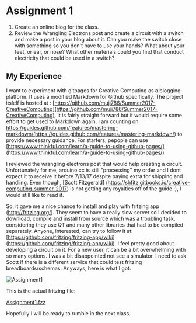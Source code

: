 # Assignment 1
1. Create an online blog for the class.
2. Review the Wrangling Electrons post and create a circuit with a switch and make a post in your blog about it. Can you make the switch close with something so you don't have to use your hands? What about your feet, or ear, or nose? What other materials could you find that conduct electricity that could be used in a switch?

## My Experience
I want to experiment with gitpages for Creative Computing as a blogging platform. It uses a modified Markdown for Github specifically. The project itslelf is hosted at : [https://github.com/muji786/Summer2017-CreativeComputing](https://github.com/muji786/Summer2017-CreativeComputing). It is fairly straight forward but it would require some effort to get used to Markdown again. I am counting on https://guides.github.com/features/mastering-markdown/(https://guides.github.com/features/mastering-markdown/) to provide necessary guidance. For starters, pepople can use [https://www.thinkful.com/learn/a-guide-to-using-github-pages/](https://www.thinkful.com/learn/a-guide-to-using-github-pages/)

I reviewed the wrangling electrons post that would help creating a circuit. Unfortunately for me, arduino.cc is still "processing" my order and I dont expect it to receive it before 7/13/17 despite paying extra for shipping and handling. Even though, [Scott Fitzgerald] (https://shfitz.gitbooks.io/creative-computing-summer-2017) is not getting any royalties off of the guide :), I would still like to read it. 

So, it gave me a nice chance to install and play with fritzing app (http://fritzing.org/). They seem to have a really slow server so I decided to download, compile and install from source which was a troubling task, considering they use QT and many other libraries that had to be compiled separately. Anyone, interested, can try to follow it at: [https://github.com/fritzing/fritzing-app/wiki] (https://github.com/fritzing/fritzing-app/wiki). I feel pretty good about developing a circuit on it. For a new user, it can be a bit overwhelming with so many options. I was a bit disappointed not see a simulator. I need to ask Scott if there is a different service that could test fritzing breadboards/schemas. Anyways, here is what I got:

![Assignment1](https://github.com/muji786/Summer2017-CreativeComputing/Assignment1/Assignment1.png)

This is the actual fritzing file:

[Assignment1.fzz](https://github.com/muji786/Summer2017-CreativeComputing/Assignment1/Assignment1.fzz)

Hopefully I will be ready to rumble in the next class.

